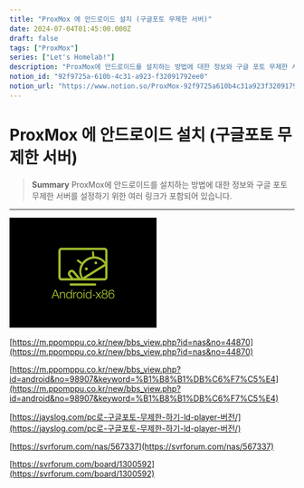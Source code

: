 ```yaml
---
title: "ProxMox 에 안드로이드 설치 (구글포토 무제한 서버)"
date: 2024-07-04T01:45:00.000Z
draft: false
tags: ["ProxMox"]
series: ["Let's Homelab!"]
description: "ProxMox에 안드로이드를 설치하는 방법에 대한 정보와 구글 포토 무제한 서버를 설정하기 위한 여러 링크가 포함되어 있습니다."
notion_id: "92f9725a-610b-4c31-a923-f32091792ee0"
notion_url: "https://www.notion.so/ProxMox-92f9725a610b4c31a923f32091792ee0"
---
```


# ProxMox 에 안드로이드 설치 (구글포토 무제한 서버)

> **Summary**
> ProxMox에 안드로이드를 설치하는 방법에 대한 정보와 구글 포토 무제한 서버를 설정하기 위한 여러 링크가 포함되어 있습니다.

---

![Image](image_6873145bb2a9.png)

[https://m.ppomppu.co.kr/new/bbs_view.php?id=nas&no=44870](https://m.ppomppu.co.kr/new/bbs_view.php?id=nas&no=44870)

[https://m.ppomppu.co.kr/new/bbs_view.php?id=android&no=98907&keyword=%B1%B8%B1%DB%C6%F7%C5%E4](https://m.ppomppu.co.kr/new/bbs_view.php?id=android&no=98907&keyword=%B1%B8%B1%DB%C6%F7%C5%E4)

[https://jayslog.com/pc로-구글포토-무제한-하기-ld-player-버전/](https://jayslog.com/pc로-구글포토-무제한-하기-ld-player-버전/)

[https://svrforum.com/nas/567337](https://svrforum.com/nas/567337)

[https://svrforum.com/board/1300592](https://svrforum.com/board/1300592)

